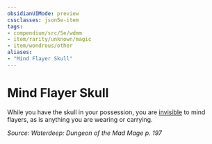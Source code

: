 ```yaml
---
obsidianUIMode: preview
cssclasses: json5e-item
tags:
- compendium/src/5e/wdmm
- item/rarity/unknown/magic
- item/wondrous/other
aliases: 
- "Mind Flayer Skull"
---
```

# Mind Flayer Skull



While you have the skull in your possession, you are [invisible](Mechanics/Rules/conditions.md#Invisible) to mind flayers, as is anything you are wearing or carrying.

*Source: Waterdeep: Dungeon of the Mad Mage p. 197*